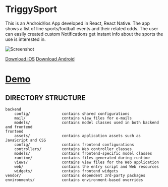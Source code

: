 TriggySport
===============================

This is an Android/Ios App developed in React, React Native. The app shows a list of line sports/football events and their related odds. The user can easily
created custom Notifications get instant info about the sports the use is interested in.

![Screenshot](http://triggysport.softhem.se/images/web.png)


[Download iOS](https://itunes.apple.com/app/triggysport/id1405508155?l=en&mt=8)
[Download Android](https://play.google.com/store/apps/details?id=com.triggysport)

# [Demo](http://triggysport.com/)


DIRECTORY STRUCTURE
-------------------

```
backend
    config/              contains shared configurations
    mail/                contains view files for e-mails
    models/              contains model classes used in both backend and frontend
frontend
    assets/              contains application assets such as JavaScript and CSS
    config/              contains frontend configurations
    controllers/         contains Web controller classes
    models/              contains frontend-specific model classes
    runtime/             contains files generated during runtime
    views/               contains view files for the Web application
    web/                 contains the entry script and Web resources
    widgets/             contains frontend widgets
vendor/                  contains dependent 3rd-party packages
environments/            contains environment-based overrides
```